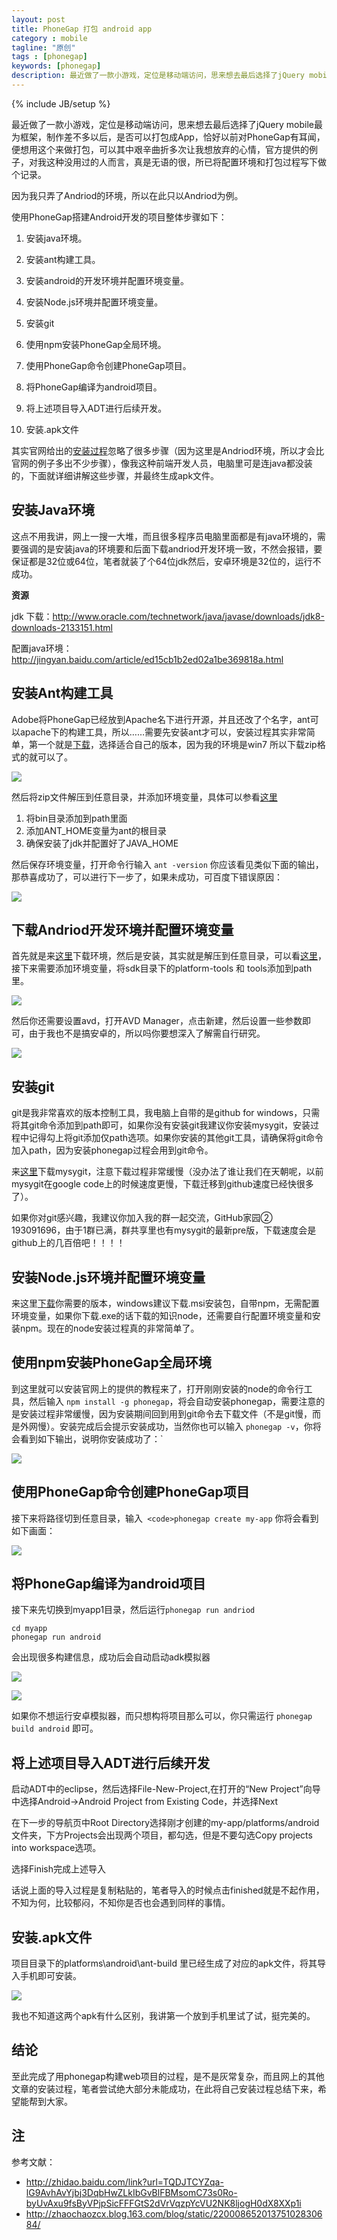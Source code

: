 ```yaml
---
layout: post
title: PhoneGap 打包 android app
category : mobile
tagline: "原创"
tags : [phonegap]
keywords: [phonegap]
description: 最近做了一款小游戏，定位是移动端访问，思来想去最后选择了jQuery mobile最为框架，制作差不多以后，是否可以打包成App，恰好以前对PhoneGap有耳闻，便想用这个来做打包，可以其中艰辛曲折多次让我想放弃的心情，官方提供的例子，对我这种没用过的人而言，真是无语的很，所已将配置环境和打包过程写下做个记录。
---
```

{% include JB/setup %}

最近做了一款小游戏，定位是移动端访问，思来想去最后选择了jQuery mobile最为框架，制作差不多以后，是否可以打包成App，恰好以前对PhoneGap有耳闻，便想用这个来做打包，可以其中艰辛曲折多次让我想放弃的心情，官方提供的例子，对我这种没用过的人而言，真是无语的很，所已将配置环境和打包过程写下做个记录。

因为我只弄了Andriod的环境，所以在此只以Andriod为例。

使用PhoneGap搭建Android开发的项目整体步骤如下：

1.  安装java环境。

2.  安装ant构建工具。

3.  安装android的开发环境并配置环境变量。

4.  安装Node.js环境并配置环境变量。

5.  安装git

6.  使用npm安装PhoneGap全局环境。

7.  使用PhoneGap命令创建PhoneGap项目。

8.  将PhoneGap编译为android项目。

9.  将上述项目导入ADT进行后续开发。

10.  安装.apk文件

其实官网给出的[安装过程](http://phonegap.com/install/)忽略了很多步骤（因为这里是Andriod环境，所以才会比官网的例子多出不少步骤），像我这种前端开发人员，电脑里可是连java都没装的，下面就详细讲解这些步骤，并最终生成apk文件。

## 安装Java环境

这点不用我讲，网上一搜一大堆，而且很多程序员电脑里面都是有java环境的，需要强调的是安装java的环境要和后面下载andriod开发环境一致，不然会报错，要保证都是32位或64位，笔者就装了个64位jdk然后，安卓环境是32位的，运行不成功。

**资源**

jdk 下载：http://www.oracle.com/technetwork/java/javase/downloads/jdk8-downloads-2133151.html

配置java环境：http://jingyan.baidu.com/article/ed15cb1b2ed02a1be369818a.html

## 安装Ant构建工具

Adobe将PhoneGap已经放到Apache名下进行开源，并且还改了个名字，ant可以apache下的构建工具，所以……需要先安装ant才可以，安装过程其实非常简单，第一个就是[下载](http://ant.apache.org/bindownload.cgi)，选择适合自己的版本，因为我的环境是win7 所以下载zip格式的就可以了。

![](http://images.cnitblog.com/i/460220/201406/241743384553923.png)

然后将zip文件解压到任意目录，并添加环境变量，具体可以参看[这里](http://ant.apache.org/manual/index.html)

1.  将bin目录添加到path里面
2.  添加ANT_HOME变量为ant的根目录
3.  确保安装了jdk并配置好了JAVA_HOME

然后保存环境变量，打开命令行输入 `ant -version` 你应该看见类似下面的输出，那恭喜成功了，可以进行下一步了，如果未成功，可百度下错误原因：

![](http://images.cnitblog.com/i/460220/201406/241748446899380.png)

## 下载Andriod开发环境并配置环境变量

首先就是来[这里](http://developer.android.com/design/downloads/index.html)下载环境，然后是安装，其实就是解压到任意目录，可以看[这里](http://developer.android.com/index.html)，接下来需要添加环境变量，将sdk目录下的platform-tools 和 tools添加到path里。

![](http://images.cnitblog.com/i/460220/201406/241754276118178.png)

然后你还需要设置avd，打开AVD Manager，点击新建，然后设置一些参数即可，由于我也不是搞安卓的，所以吗你要想深入了解需自行研究。

![](http://images.cnitblog.com/i/460220/201406/241902083612827.png)

## 安装git

git是我非常喜欢的版本控制工具，我电脑上自带的是github for windows，只需将其git命令添加到path即可，如果你没有安装git我建议你安装mysygit，安装过程中记得勾上将git添加仅path选项。如果你安装的其他git工具，请确保将git命令加入path，因为安装phonegap过程会用到git命令。

来[这里](http://msysgit.github.io/)下载mysygit，注意下载过程非常缓慢（没办法了谁让我们在天朝呢，以前mysygit在google code上的时候速度更慢，下载迁移到github速度已经快很多了）。

如果你对git感兴趣，我建议你加入我的群一起交流，<span class="qname" title="GitHub家园②">GitHub家园②</span><span class="Apple-converted-space"> <span id="group_number" class="group_number">193091696，由于1群已满，群共享里也有mysygit的最新pre版，下载速度会是github上的几百倍吧！！！！</span></span>

## 安装Node.js环境并配置环境变量

来这里[下载](http://nodejs.org/download/)你需要的版本，windows建议下载.msi安装包，自带npm，无需配置环境变量，如果你下载.exe的话下载的知识node，还需要自行配置环境变量和安装npm。现在的node安装过程真的非常简单了。

## 使用npm安装PhoneGap全局环境

到这里就可以安装官网上的提供的教程来了，打开刚刚安装的node的命令行工具，然后输入 `npm install -g phonegap`，将会自动安装phonegap，需要注意的是安装过程非常缓慢，因为安装期间回到用到git命令去下载文件（不是git慢，而是外网慢）。安装完成后会提示安装成功，当然你也可以输入 `phonegap -v`，你将会看到如下输出，说明你安装成功了：`

![](http://images.cnitblog.com/i/460220/201406/241815094551502.png)

## 使用PhoneGap命令创建PhoneGap项目

接下来将路径切到任意目录，输入` <code>phonegap create my-app` 你将会看到如下画面：</code>

![](http://images.cnitblog.com/i/460220/201406/241818458611749.png)

## 将PhoneGap编译为android项目

接下来先切换到myapp1目录，然后运行`phonegap run andriod`

	cd myapp
	phonegap run android


会出现很多构建信息，成功后会自动启动adk模拟器

![](http://images.cnitblog.com/i/460220/201406/241822552363434.png)

![](http://images.cnitblog.com/i/460220/201406/241900059861008.png)

如果你不想运行安卓模拟器，而只想构将项目那么可以，你只需运行 `phonegap build android` 即可。

## 将上述项目导入ADT进行后续开发

启动ADT中的eclipse，然后选择File-New-Project,在打开的“New Project”向导中选择Android-&gt;Android Project from Existing Code，并选择Next

在下一步的导航页中Root Directory选择刚才创建的my-app/platforms/android文件夹，下方Projects会出现两个项目，都勾选，但是不要勾选Copy projects into workspace选项。

选择Finish完成上述导入

话说上面的导入过程是复制粘贴的，笔者导入的时候点击finished就是不起作用，不知为何，比较郁闷，不知你是否也会遇到同样的事情。

## 安装.apk文件

项目目录下的platforms\android\ant-build 里已经生成了对应的apk文件，将其导入手机即可安装。

![](http://images.cnitblog.com/i/460220/201406/241907545029142.png)

我也不知道这两个apk有什么区别，我讲第一个放到手机里试了试，挺完美的。

## 结论

至此完成了用phonegap构建web项目的过程，是不是灰常复杂，而且网上的其他文章的安装过程，笔者尝试绝大部分未能成功，在此将自己安装过程总结下来，希望能帮到大家。

## 注

参考文献：

- http://zhidao.baidu.com/link?url=TQDJTCYZqa-lG9AvhAvYjbj3DqbHwZLkIbGvBlFBMsomC73s0Ro-byUvAxu9fsByVPjpSicFFFGtS2dVrVqzpYcVU2NK8ljogH0dX8XXp1i
- http://zhaochaozcx.blog.163.com/blog/static/22000865201375102830684/
